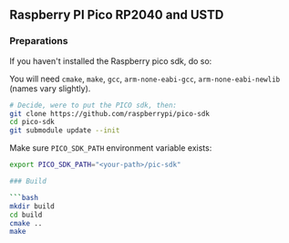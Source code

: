 ## Raspberry PI Pico RP2040 and USTD

### Preparations

If you haven't installed the Raspberry pico sdk, do so:

You will need `cmake`, `make`, `gcc`, `arm-none-eabi-gcc`, `arm-none-eabi-newlib` (names vary slightly).

```bash
# Decide, were to put the PICO sdk, then:
git clone https://github.com/raspberrypi/pico-sdk
cd pico-sdk
git submodule update --init
```

Make sure `PICO_SDK_PATH` environment variable exists:

```bash
export PICO_SDK_PATH="<your-path>/pic-sdk"

### Build

```bash
mkdir build
cd build
cmake ..
make
